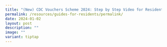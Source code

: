 ```yaml
---
title: "(New) CDC Vouchers Scheme 2024: Step by Step Video for Residents (English)"
permalink: /resources/guides-for-residents/permalink/
date: 2024-01-02
layout: post
description: ""
image: ""
variant: tiptap
---
```

